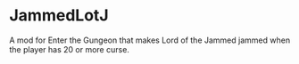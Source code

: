 # JammedLotJ
 A mod for Enter the Gungeon that makes Lord of the Jammed jammed when the player has 20 or more curse.
